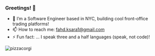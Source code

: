 ### Greetings! 👋

- 🌱 I’m a Software Engineer based in NYC, building cool front-office trading platforms!
- 📫 How to reach me: fahd.ksara1@gmail.com
- ⚡ Fun fact: ... I speak three and a half languages (speak, not code)!

![pizzacorgi](https://user-images.githubusercontent.com/31784252/109874381-08f42780-7c3d-11eb-92d0-05bb7b44e21a.jpeg)

